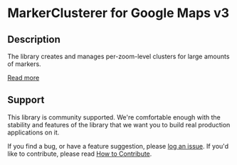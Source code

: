 MarkerClusterer for Google Maps v3
==================================

## Description

The library creates and manages per-zoom-level clusters for large amounts of markers. 

[Read more][more]

## Support

This library is community supported. We're comfortable enough with the stability and features of
the library that we want you to build real production applications on it.

If you find a bug, or have a feature suggestion, please [log an issue][issues]. If you'd like to
contribute, please read [How to Contribute][contrib].

[issues]: https://github.com/googlemaps/v3-utility-library/issues
[contrib]: https://github.com/googlemaps/v3-utility-library/blob/master/markerclusterer/CONTRIB.md
[more]: http://htmlpreview.github.io/?https://github.com/googlemaps/v3-utility-library/blob/master/markerclusterer/docs/reference.html